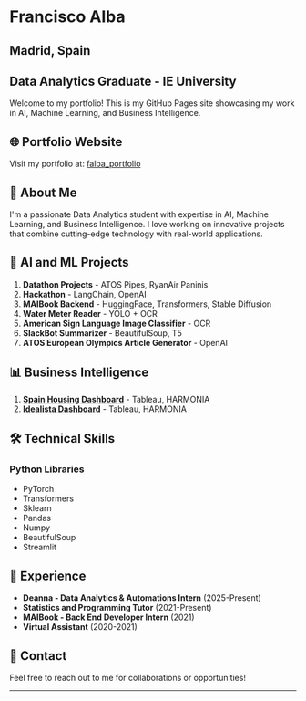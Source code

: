 # Francisco Alba
## Madrid, Spain
## Data Analytics Graduate - IE University

Welcome to my portfolio! This is my GitHub Pages site showcasing my work in AI, Machine Learning, and Business Intelligence.

## 🌐 Portfolio Website
Visit my portfolio at: [falba_portfolio](https://falba3.github.io/falba_portfolio/)

## 🚀 About Me
I'm a passionate Data Analytics student with expertise in AI, Machine Learning, and Business Intelligence. I love working on innovative projects that combine cutting-edge technology with real-world applications.

## 🤖 AI and ML Projects
1. **Datathon Projects** - ATOS Pipes, RyanAir Paninis
2. **Hackathon** - LangChain, OpenAI
3. **MAIBook Backend** - HuggingFace, Transformers, Stable Diffusion
4. **Water Meter Reader** - YOLO + OCR
5. **American Sign Language Image Classifier** - OCR
6. **SlackBot Summarizer** - BeautifulSoup, T5
7. **ATOS European Olympics Article Generator** - OpenAI

## 📊 Business Intelligence
1. **[Spain Housing Dashboard](https://sites.google.com/student.ie.edu/harmoniamaps/harmonia)** - Tableau, HARMONIA
2. **[Idealista Dashboard](https://sites.google.com/student.ie.edu/harmonia-idealista/home?authuser=0)** - Tableau, HARMONIA

## 🛠️ Technical Skills
### Python Libraries
- PyTorch
- Transformers 
- Sklearn
- Pandas
- Numpy
- BeautifulSoup
- Streamlit

## 💼 Experience
- **Deanna - Data Analytics & Automations Intern** (2025-Present)
- **Statistics and Programming Tutor** (2021-Present)
- **MAIBook - Back End Developer Intern** (2021)
- **Virtual Assistant** (2020-2021)

## 📧 Contact
Feel free to reach out to me for collaborations or opportunities!

---
